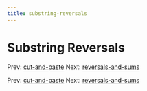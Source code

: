 ```yaml
---
title: substring-reversals
---
```




# Substring Reversals

Prev: [cut-and-paste](cut-and-paste.md) Next:
[reversals-and-sums](reversals-and-sums.md)

Prev: [cut-and-paste](cut-and-paste.md) Next:
[reversals-and-sums](reversals-and-sums.md)
